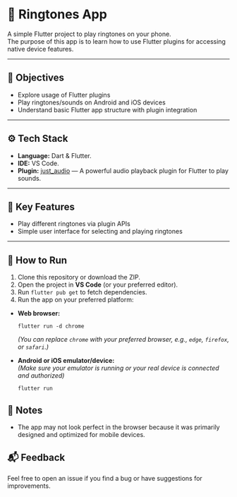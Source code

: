 # 🎵 Ringtones App

A simple Flutter project to play ringtones on your phone.  
The purpose of this app is to learn how to use Flutter plugins for accessing native device features.

---

## 🎯 Objectives

- Explore usage of Flutter plugins  
- Play ringtones/sounds on Android and iOS devices  
- Understand basic Flutter app structure with plugin integration

---

## ⚙️ Tech Stack

- **Language:** Dart & Flutter. 
- **IDE:** VS Code.
- **Plugin:** [just_audio](https://pub.dev/packages/just_audio) — A powerful audio playback plugin for Flutter to play sounds.

---

## 📱 Key Features

- Play different ringtones via plugin APIs  
- Simple user interface for selecting and playing ringtones  

---

## 🚀 How to Run

1. Clone this repository or download the ZIP.  
2. Open the project in **VS Code** (or your preferred editor).  
3. Run `flutter pub get` to fetch dependencies.  
4. Run the app on your preferred platform:  
 - **Web browser:**  
     ```command line
     flutter run -d chrome
     ```  
     *(You can replace `chrome` with your preferred browser, e.g., `edge`, `firefox`, or `safari`.)*

 - **Android or iOS emulator/device:**  
    *(Make sure your emulator is running or your real device is connected and authorized)*  
    ```command line
    flutter run
    ```

## 📝 Notes
 
 - The app may not look perfect in the browser because it was primarily designed and optimized for mobile devices.

## 📬 Feedback

Feel free to open an issue if you find a bug or have suggestions for improvements.

